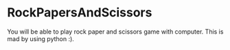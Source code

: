 # RockPapersAndScissors
You will be able to play rock paper and scissors game with computer. This is mad by using python :).
